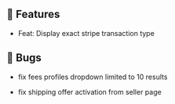 ## 🚀 Features

- Feat: Display exact stripe transaction type


## 🐛 Bugs

- fix fees profiles dropdown limited to 10 results

- fix shipping offer activation from seller page
